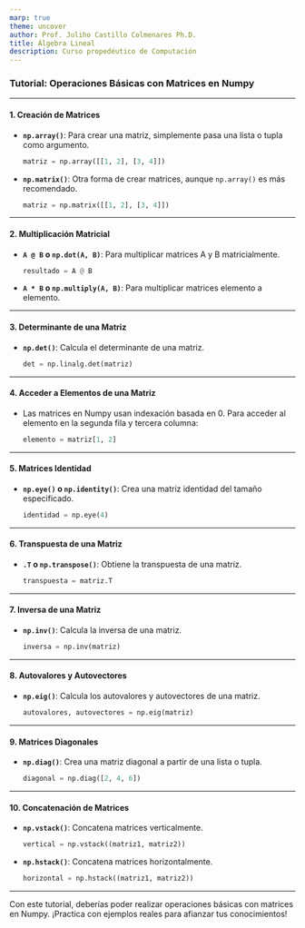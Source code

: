 ```yaml
---
marp: true
theme: uncover
author: Prof. Juliho Castillo Colmenares Ph.D.
title: Álgebra Lineal
description: Curso propedéutico de Computación
---
```


### Tutorial: Operaciones Básicas con Matrices en Numpy

---

#### 1. **Creación de Matrices**
- **`np.array()`**: Para crear una matriz, simplemente pasa una lista o tupla como argumento.
  ```python
  matriz = np.array([[1, 2], [3, 4]])
  ```

- **`np.matrix()`**: Otra forma de crear matrices, aunque `np.array()` es más recomendado.
  ```python
  matriz = np.matrix([[1, 2], [3, 4]])
  ```

----

#### 2. **Multiplicación Matricial**
- **`A @ B` o `np.dot(A, B)`**: Para multiplicar matrices A y B matricialmente.
  ```python
  resultado = A @ B
  ```

- **`A * B` o `np.multiply(A, B)`**: Para multiplicar matrices elemento a elemento.

---

#### 3. **Determinante de una Matriz**
- **`np.det()`**: Calcula el determinante de una matriz.
  ```python
  det = np.linalg.det(matriz)
  ```

---

#### 4. **Acceder a Elementos de una Matriz**
- Las matrices en Numpy usan indexación basada en 0. Para acceder al elemento en la segunda fila y tercera columna:
  ```python
  elemento = matriz[1, 2]
  ```

---

#### 5. **Matrices Identidad**
- **`np.eye()` o `np.identity()`**: Crea una matriz identidad del tamaño especificado.
  ```python
  identidad = np.eye(4)
  ```

---

#### 6. **Transpuesta de una Matriz**
- **`.T` o `np.transpose()`**: Obtiene la transpuesta de una matriz.
  ```python
  transpuesta = matriz.T
  ```

---

#### 7. **Inversa de una Matriz**
- **`np.inv()`**: Calcula la inversa de una matriz.
  ```python
  inversa = np.inv(matriz)
  ```

---

#### 8. **Autovalores y Autovectores**
- **`np.eig()`**: Calcula los autovalores y autovectores de una matriz.
  ```python
  autovalores, autovectores = np.eig(matriz)
  ```

---

#### 9. **Matrices Diagonales**
- **`np.diag()`**: Crea una matriz diagonal a partir de una lista o tupla.
  ```python
  diagonal = np.diag([2, 4, 6])
  ```

---

#### 10. **Concatenación de Matrices**
- **`np.vstack()`**: Concatena matrices verticalmente.
  ```python
  vertical = np.vstack((matriz1, matriz2))
  ```

- **`np.hstack()`**: Concatena matrices horizontalmente.
  ```python
  horizontal = np.hstack((matriz1, matriz2))
  ```

---

Con este tutorial, deberías poder realizar operaciones básicas con matrices en Numpy. ¡Practica con ejemplos reales para afianzar tus conocimientos!